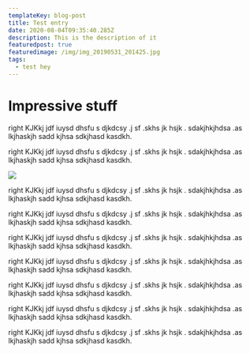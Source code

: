 ```yaml
---
templateKey: blog-post
title: Test entry
date: 2020-08-04T09:35:40.285Z
description: This is the description of it
featuredpost: true
featuredimage: /img/img_20190531_201425.jpg
tags:
  - test hey
---
```

# Impressive stuff

right KJKkj jdf iuysd  dhsfu s djkdcsy .j sf .skhs jk hsjk .  sdakjhkjhdsa .as lkjhaskjh sadd kjhsa sdkjhasd kasdkh. 

right KJKkj jdf iuysd  dhsfu s djkdcsy .j sf .skhs jk hsjk .  sdakjhkjhdsa .as lkjhaskjh sadd kjhsa sdkjhasd kasdkh. 

![](/img/img_20190531_201425.jpg)

right KJKkj jdf iuysd  dhsfu s djkdcsy .j sf .skhs jk hsjk .  sdakjhkjhdsa .as lkjhaskjh sadd kjhsa sdkjhasd kasdkh. 

right KJKkj jdf iuysd  dhsfu s djkdcsy .j sf .skhs jk hsjk .  sdakjhkjhdsa .as lkjhaskjh sadd kjhsa sdkjhasd kasdkh. 

right KJKkj jdf iuysd  dhsfu s djkdcsy .j sf .skhs jk hsjk .  sdakjhkjhdsa .as lkjhaskjh sadd kjhsa sdkjhasd kasdkh. 

right KJKkj jdf iuysd  dhsfu s djkdcsy .j sf .skhs jk hsjk .  sdakjhkjhdsa .as lkjhaskjh sadd kjhsa sdkjhasd kasdkh. 

right KJKkj jdf iuysd  dhsfu s djkdcsy .j sf .skhs jk hsjk .  sdakjhkjhdsa .as lkjhaskjh sadd kjhsa sdkjhasd kasdkh. 

right KJKkj jdf iuysd  dhsfu s djkdcsy .j sf .skhs jk hsjk .  sdakjhkjhdsa .as lkjhaskjh sadd kjhsa sdkjhasd kasdkh. 

right KJKkj jdf iuysd  dhsfu s djkdcsy .j sf .skhs jk hsjk .  sdakjhkjhdsa .as lkjhaskjh sadd kjhsa sdkjhasd kasdkh.